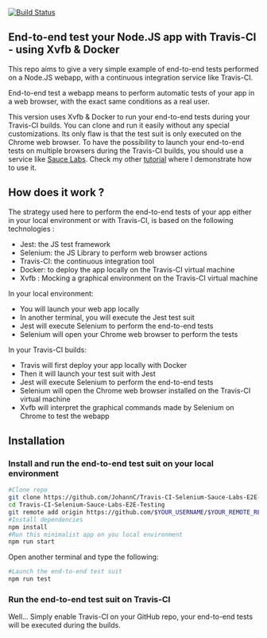 [![Build Status](https://travis-ci.org/jrebecchi/Travis-CI-Selenium-Xvfb-E2E-Testing.svg?branch=master)](https://travis-ci.org/JohannC/Travis-CI-Selenium-Xvfb-E2E-Testing)

## End-to-end test your Node.JS app with Travis-CI - using Xvfb & Docker

This repo aims to give a very simple example of end-to-end tests performed on a Node.JS webapp, with a continuous integration service like Travis-CI.

End-to-end test a webapp means to perform automatic tests of your app in a web browser, with the exact same conditions as a real user.

This version uses Xvfb & Docker to run your end-to-end tests during your Travis-CI builds. You can clone and run it easily without any special customizations. Its only flaw is that the test suit is only executed on the Chrome web browser. To have the possibility to launch your end-to-end tests on multiple browsers during the Travis-CI builds, you should use a service like [Sauce Labs](https://saucelabs.com). Check my other [tutorial](https://github.com/JohannC/Travis-CI-Selenium-Sauce-Labs-E2E-Testing) where I demonstrate how to use it.

## How does it work ?
The strategy used here to perform the end-to-end tests of your app either in your local environment or with Travis-CI, is based on the following technologies :
* Jest: the JS test framework 
* Selenium: the JS Library to perform web browser actions
* Travis-CI: the continuous integration tool
* Docker: to deploy the app locally on the Travis-CI virtual machine
* Xvfb : Mocking a graphical environment on the Travis-CI virtual machine

In your local environment:
* You will launch your web app locally
* In another terminal, you will execute the Jest test suit
* Jest will execute Selenium to perform the end-to-end tests
* Selenium will open your Chrome web browser to perform the tests

In your Travis-CI builds:
* Travis will first deploy your app locally with Docker
* Then it will launch your test suit with Jest
* Jest will execute Selenium to perform the end-to-end tests
* Selenium will open the Chrome web browser installed on the Travis-CI virtual machine
* Xvfb will interpret the graphical commands made by Selenium on Chrome to test the webapp

## Installation

### Install and run the end-to-end test suit on your local environment  
```bash
#Clone repo
git clone https://github.com/JohannC/Travis-CI-Selenium-Sauce-Labs-E2E-Testing.git
cd Travis-CI-Selenium-Sauce-Labs-E2E-Testing
git remote add origin https://github.com/$YOUR_USERNAME/$YOUR_REMOTE_REPO.git
#Install dependencies
npm install
#Run this minimalist app on you local environment
npm run start
```
Open another terminal and type the following:
```bash
#Launch the end-to-end test suit
npm run test
```

### Run the end-to-end test suit on Travis-CI
Well... Simply enable Travis-CI on your GitHub repo, your end-to-end tests will be executed during the builds.
